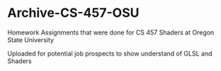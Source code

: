 # Archive-CS-457-OSU
Homework Assignments that were done for CS 457 Shaders at Oregon State University

Uploaded for potential job prospects to show understand of GLSL and Shaders
